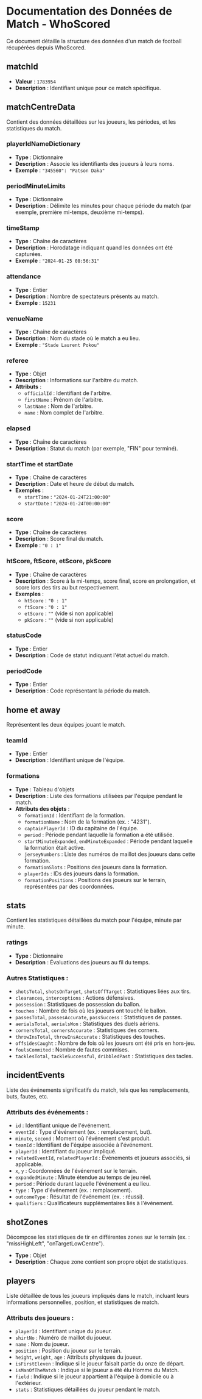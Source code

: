 # Documentation des Données de Match - WhoScored

Ce document détaille la structure des données d'un match de football récupérées depuis WhoScored.

## matchId
- **Valeur** : `1783954`
- **Description** : Identifiant unique pour ce match spécifique.

## matchCentreData
Contient des données détaillées sur les joueurs, les périodes, et les statistiques du match.

### playerIdNameDictionary
- **Type** : Dictionnaire
- **Description** : Associe les identifiants des joueurs à leurs noms.
- **Exemple** : `"345560": "Patson Daka"`

### periodMinuteLimits
- **Type** : Dictionnaire
- **Description** : Délimite les minutes pour chaque période du match (par exemple, première mi-temps, deuxième mi-temps).

### timeStamp
- **Type** : Chaîne de caractères
- **Description** : Horodatage indiquant quand les données ont été capturées.
- **Exemple** : `"2024-01-25 08:56:31"`

### attendance
- **Type** : Entier
- **Description** : Nombre de spectateurs présents au match.
- **Exemple** : `15231`

### venueName
- **Type** : Chaîne de caractères
- **Description** : Nom du stade où le match a eu lieu.
- **Exemple** : `"Stade Laurent Pokou"`

### referee
- **Type** : Objet
- **Description** : Informations sur l'arbitre du match.
- **Attributs** :
  - `officialId` : Identifiant de l'arbitre.
  - `firstName` : Prénom de l'arbitre.
  - `lastName` : Nom de l'arbitre.
  - `name` : Nom complet de l'arbitre.
  
### elapsed
- **Type** : Chaîne de caractères
- **Description** : Statut du match (par exemple, "FIN" pour terminé).

### startTime et startDate
- **Type** : Chaîne de caractères
- **Description** : Date et heure de début du match.
- **Exemples** :
  - `startTime` : `"2024-01-24T21:00:00"`
  - `startDate` : `"2024-01-24T00:00:00"`

### score
- **Type** : Chaîne de caractères
- **Description** : Score final du match.
- **Exemple** : `"0 : 1"`

### htScore, ftScore, etScore, pkScore
- **Type** : Chaîne de caractères
- **Description** : Score à la mi-temps, score final, score en prolongation, et score lors des tirs au but respectivement.
- **Exemples** :
  - `htScore` : `"0 : 1"`
  - `ftScore` : `"0 : 1"`
  - `etScore` : `""` (vide si non applicable)
  - `pkScore` : `""` (vide si non applicable)

### statusCode
- **Type** : Entier
- **Description** : Code de statut indiquant l'état actuel du match.

### periodCode
- **Type** : Entier
- **Description** : Code représentant la période du match.

## home et away
Représentent les deux équipes jouant le match.

### teamId
- **Type** : Entier
- **Description** : Identifiant unique de l'équipe.

### formations
- **Type** : Tableau d'objets
- **Description** : Liste des formations utilisées par l'équipe pendant le match.
- **Attributs des objets** :
  - `formationId` : Identifiant de la formation.
  - `formationName` : Nom de la formation (ex. : "4231").
  - `captainPlayerId` : ID du capitaine de l'équipe.
  - `period` : Période pendant laquelle la formation a été utilisée.
  - `startMinuteExpanded`, `endMinuteExpanded` : Période pendant laquelle la formation était active.
  - `jerseyNumbers` : Liste des numéros de maillot des joueurs dans cette formation.
  - `formationSlots` : Positions des joueurs dans la formation.
  - `playerIds` : IDs des joueurs dans la formation.
  - `formationPositions` : Positions des joueurs sur le terrain, représentées par des coordonnées.

## stats
Contient les statistiques détaillées du match pour l'équipe, minute par minute.

### ratings
- **Type** : Dictionnaire
- **Description** : Évaluations des joueurs au fil du temps.

### Autres Statistiques :
- `shotsTotal`, `shotsOnTarget`, `shotsOffTarget` : Statistiques liées aux tirs.
- `clearances`, `interceptions` : Actions défensives.
- `possession` : Statistiques de possession du ballon.
- `touches` : Nombre de fois où les joueurs ont touché le ballon.
- `passesTotal`, `passesAccurate`, `passSuccess` : Statistiques de passes.
- `aerialsTotal`, `aerialsWon` : Statistiques des duels aériens.
- `cornersTotal`, `cornersAccurate` : Statistiques des corners.
- `throwInsTotal`, `throwInsAccurate` : Statistiques des touches.
- `offsidesCaught` : Nombre de fois où les joueurs ont été pris en hors-jeu.
- `foulsCommited` : Nombre de fautes commises.
- `tacklesTotal`, `tackleSuccessful`, `dribbledPast` : Statistiques des tacles.

## incidentEvents
Liste des événements significatifs du match, tels que les remplacements, buts, fautes, etc.

### Attributs des événements :
- `id` : Identifiant unique de l'événement.
- `eventId` : Type d'événement (ex. : remplacement, but).
- `minute`, `second` : Moment où l'événement s'est produit.
- `teamId` : Identifiant de l'équipe associée à l'événement.
- `playerId` : Identifiant du joueur impliqué.
- `relatedEventId`, `relatedPlayerId` : Événements et joueurs associés, si applicable.
- `x`, `y` : Coordonnées de l'événement sur le terrain.
- `expandedMinute` : Minute étendue au temps de jeu réel.
- `period` : Période durant laquelle l'événement a eu lieu.
- `type` : Type d'événement (ex. : remplacement).
- `outcomeType` : Résultat de l'événement (ex. : réussi).
- `qualifiers` : Qualificateurs supplémentaires liés à l'événement.

## shotZones
Décompose les statistiques de tir en différentes zones sur le terrain (ex. : "missHighLeft", "onTargetLowCentre").

- **Type** : Objet
- **Description** : Chaque zone contient son propre objet de statistiques.

## players
Liste détaillée de tous les joueurs impliqués dans le match, incluant leurs informations personnelles, position, et statistiques de match.

### Attributs des joueurs :
- `playerId` : Identifiant unique du joueur.
- `shirtNo` : Numéro de maillot du joueur.
- `name` : Nom du joueur.
- `position` : Position du joueur sur le terrain.
- `height`, `weight`, `age` : Attributs physiques du joueur.
- `isFirstEleven` : Indique si le joueur faisait partie du onze de départ.
- `isManOfTheMatch` : Indique si le joueur a été élu Homme du Match.
- `field` : Indique si le joueur appartient à l'équipe à domicile ou à l'extérieur.
- `stats` : Statistiques détaillées du joueur pendant le match.
